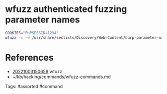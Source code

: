 # wfuzz authenticated fuzzing parameter names
```bash
COOKIES="PHPSESSID=1234"
wfuzz -c -w /usr/share/seclists/Discovery/Web-Content/burp-parameter-names.txt -b "$COOKIES" --hc 404 "http://$IP/location.php?FUZZ=sensible_value"
```

# References
- [20221003150659](/zet/20221003150659/README.md) wfuzz
- ~/kb/hacking/commands/wfuzz-commands.md

Tags:
    #assorted #command
